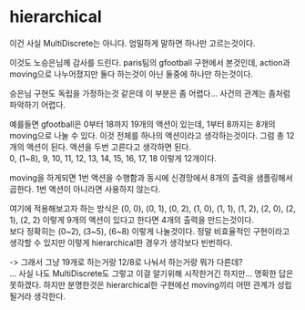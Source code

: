 # hierarchical

이건 사실 MultiDiscrete는 아니다. 엄밀하게 말하면 하나만 고르는것이다.

이것도 노승은님께 감사를 드린다. paris팀의 gfootball 구현에서 본것인데, action과 moving으로 나누어졌지만 둘다 하는것이 아닌 둘중에 하나만 하는것이다.

승은님 구현도 독립을 가정하는것 같은데 이 부분은 좀 어렵다... 사건의 관계는 좀처럼 파악하기 어렵다.

예를들면 gfootball은 0부터 18까지 19개의 액션이 있는데, 1부터 8까지는 8개의 moving으로 나눌 수 있다. 이것 전체를 하나의 액션이라고 생각하는것이다. 그럼 총 12개의 액션이 된다. 액션을 두번 고른다고 생각하면 된다.  
0, (1~8), 9, 10, 11, 12, 13, 14, 15, 16, 17, 18 이렇게 12개이다.

moving을 하게되면 1번 액션을 수행함과 동시에 신경망에서 8개의 출력을 샘플링해서 곱한다. 1번 액션이 아니라면 사용하지 않는다.

여기에 적용해보고자 하는 방식은 (0, 0), (0, 1), (0, 2), (1, 0), (1, 1), (1, 2), (2, 0), (2, 1), (2, 2) 이렇게 9개의 액션이 있다고 한다면 4개의 출력을 만드는것이다.  
보다 정확히는 (0\~2), (3\~5), (6\~8) 이렇게 나눌것이다.
정말 비효율적인 구현이라고 생각할 수 있지만 이렇게 hierarchical한 경우가 생각보다 빈번하다. 

-> 그래서 그냥 19개로 하는거랑 12/8로 나눠서 하는거랑 뭐가 다른데?  
... 사실 나도 MultiDiscrete도 그렇고 이걸 알기위해 시작한거긴 하지만... 명확한 답은 못하겠다. 하지만 분명한것은 hierarchical한 구현에선 moving끼리 어떤 관계가 성립될거라 생각한다.